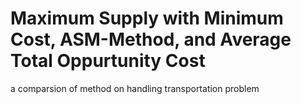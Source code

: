 # Maximum Supply with Minimum Cost, ASM-Method, and Average Total Oppurtunity Cost
a comparsion of method on handling transportation problem
